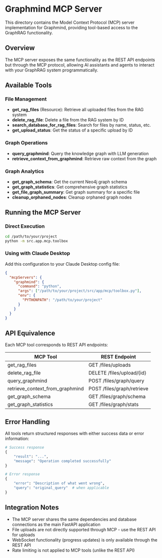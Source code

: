 # Graphmind MCP Server

This directory contains the Model Context Protocol (MCP) server implementation for Graphmind, providing tool-based access to the GraphRAG functionality.

## Overview

The MCP server exposes the same functionality as the REST API endpoints but through the MCP protocol, allowing AI assistants and agents to interact with your GraphRAG system programmatically.

## Available Tools

### File Management
- **get_rag_files** (Resource): Retrieve all uploaded files from the RAG system
- **delete_rag_file**: Delete a file from the RAG system by ID
- **search_database_for_rag_files**: Search for files by name, status, etc.
- **get_upload_status**: Get the status of a specific upload by ID

### Graph Operations
- **query_graphmind**: Query the knowledge graph with LLM generation
- **retrieve_context_from_graphmind**: Retrieve raw context from the graph

### Graph Analytics
- **get_graph_schema**: Get the current Neo4j graph schema
- **get_graph_statistics**: Get comprehensive graph statistics
- **get_file_graph_summary**: Get graph summary for a specific file
- **cleanup_orphaned_nodes**: Cleanup orphaned graph nodes

## Running the MCP Server

### Direct Execution
```bash
cd /path/to/your/project
python -m src.app.mcp.toolbox
```

### Using with Claude Desktop

Add this configuration to your Claude Desktop config file:

```json
{
  "mcpServers": {
    "graphmind": {
      "command": "python",
      "args": ["/path/to/your/project/src/app/mcp/toolbox.py"],
      "env": {
        "PYTHONPATH": "/path/to/your/project"
      }
    }
  }
}
```

## API Equivalence

Each MCP tool corresponds to REST API endpoints:

| MCP Tool | REST Endpoint |
|----------|---------------|
| get_rag_files | GET /files/uploads |
| delete_rag_file | DELETE /files/upload/{id} |
| query_graphmind | POST /files/graph/query |
| retrieve_context_from_graphmind | POST /files/graph/retrieve |
| get_graph_schema | GET /files/graph/schema |
| get_graph_statistics | GET /files/graph/stats |

## Error Handling

All tools return structured responses with either success data or error information:

```python
# Success response
{
    "result": "...",
    "message": "Operation completed successfully"
}

# Error response  
{
    "error": "Description of what went wrong",
    "query": "original_query"  # when applicable
}
```

## Integration Notes

- The MCP server shares the same dependencies and database connections as the main FastAPI application
- File uploads are not directly supported through MCP - use the REST API for uploads
- WebSocket functionality (progress updates) is only available through the REST API
- Rate limiting is not applied to MCP tools (unlike the REST API)
